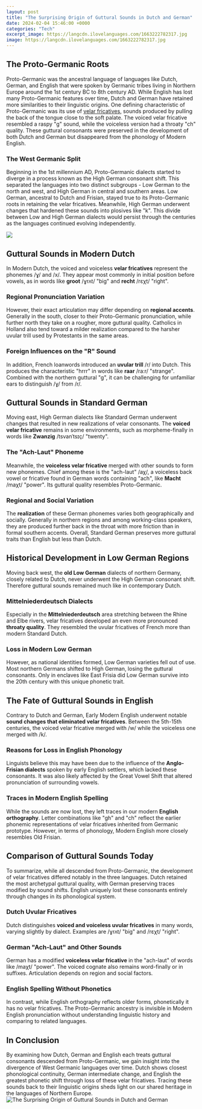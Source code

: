```yaml
---
layout: post
title: "The Surprising Origin of Guttural Sounds in Dutch and German"
date: 2024-02-04 15:46:00 +0000
categories: "Tech"
excerpt_image: https://langcdn.ilovelanguages.com/1663222782317.jpg
image: https://langcdn.ilovelanguages.com/1663222782317.jpg
---
```


## The Proto-Germanic Roots
Proto-Germanic was the ancestral language of languages like Dutch, German, and English that were spoken by Germanic tribes living in Northern Europe around the 1st century BC to 8th century AD. While English has lost many Proto-Germanic features over time, Dutch and German have retained more similarities to their linguistic origins. 
One defining characteristic of Proto-Germanic was its use of [velar fricatives](https://store.fi.io.vn/collection/ake), sounds produced by pulling the back of the tongue close to the soft palate. The voiced velar fricative resembled a raspy "g" sound, while the voiceless version had a throaty "ch" quality. These guttural consonants were preserved in the development of both Dutch and German but disappeared from the phonology of Modern English.
### The West Germanic Split
Beginning in the 1st millennium AD, Proto-Germanic dialects started to diverge in a process known as the High German consonant shift. This separated the languages into two distinct subgroups - Low German to the north and west, and High German in central and southern areas. 
Low German, ancestral to Dutch and Frisian, stayed true to its Proto-Germanic roots in retaining the velar fricatives. Meanwhile, High German underwent changes that hardened these sounds into plosives like "k". This divide between Low and High German dialects would persist through the centuries as the languages continued evolving independently.

![](https://i.ytimg.com/vi/X5WXPW6vNIU/maxresdefault.jpg)
## Guttural Sounds in Modern Dutch 
In Modern Dutch, the voiced and voiceless **velar fricatives** represent the phonemes /ɣ/ and /x/. They appear most commonly in initial position before vowels, as in words like **groot** /ɣrʌt/ "big" and **recht** /rεχt/ "right". 
### Regional Pronunciation Variation
However, their exact articulation may differ depending on **regional accents**. Generally in the south, closer to their Proto-Germanic pronunciation, while further north they take on a rougher, more guttural quality. Catholics in Holland also tend toward a milder realization compared to the harsher uvular trill used by Protestants in the same areas. 
### Foreign Influences on the "R" Sound  
In addition, French loanwords introduced an **uvular trill** /r/ into Dutch. This produces the characteristic "hrrr" in words like **raar** /ra:r/ "strange". Combined with the northern guttural "g", it can be challenging for unfamiliar ears to distinguish /ɣ/ from /r/.
## Guttural Sounds in Standard German  
Moving east, High German dialects like Standard German underwent changes that resulted in new realizations of velar consonants. The **voiced velar fricative** remains in some environments, such as morpheme-finally in words like **Zwanzig** /tsvanˈtsɪç/ "twenty". 
### The "Ach-Laut" Phoneme
Meanwhile, the **voiceless velar fricative** merged with other sounds to form new phonemes. Chief among these is the "ach-laut" /aχ/, a voiceless back vowel or fricative found in German words containing "ach", like **Macht** /maχt/ "power". Its guttural quality resembles Proto-Germanic.
### Regional and Social Variation 
The **realization** of these German phonemes varies both geographically and socially. Generally in northern regions and among working-class speakers, they are produced further back in the throat with more friction than in formal southern accents. Overall, Standard German preserves more guttural traits than English but less than Dutch.
## Historical Development in Low German Regions
Moving back west, the **old Low German** dialects of northern Germany, closely related to Dutch, never underwent the High German consonant shift. Therefore guttural sounds remained much like in contemporary Dutch. 
### Mittelniederdeutsch Dialects  
Especially in the **Mittelniederdeutsch** area stretching between the Rhine and Elbe rivers, velar fricatives developed an even more pronounced **throaty quality**. They resembled the uvular fricatives of French more than modern Standard Dutch.
### Loss in Modern Low German
However, as national identities formed, Low German varieties fell out of use. Most northern Germans shifted to High German, losing the guttural consonants. Only in enclaves like East Frisia did Low German survive into the 20th century with this unique phonetic trait.
## The Fate of Guttural Sounds in English
Contrary to Dutch and German, Early Modern English underwent notable **sound changes that eliminated velar fricatives**. Between the 5th-15th centuries, the voiced velar fricative merged with /w/ while the voiceless one merged with /k/.
### Reasons for Loss in English Phonology
Linguists believe this may have been due to the influence of the **Anglo-Frisian dialects** spoken by early English settlers, which lacked these consonants. It was also likely affected by the Great Vowel Shift that altered pronunciation of surrounding vowels. 
### Traces in Modern English Spelling
While the sounds are now lost, they left traces in our modern **English orthography**. Letter combinations like "gh" and "ch" reflect the earlier phonemic representations of velar fricatives inherited from Germanic prototype. However, in terms of phonology, Modern English more closely resembles Old Frisian.
## Comparison of Guttural Sounds Today
To summarize, while all descended from Proto-Germanic, the development of velar fricatives differed notably in the three languages. Dutch retained the most archetypal guttural quality, with German preserving traces modified by sound shifts. English uniquely lost these consonants entirely through changes in its phonological system.
### Dutch Uvular Fricatives 
Dutch distinguishes **voiced and voiceless uvular fricatives** in many words, varying slightly by dialect. Examples are /ɣrʌt/ "big" and /rεχt/ "right". 
### German "Ach-Laut" and Other Sounds
German has a modified **voiceless velar fricative** in the "ach-laut" of words like /maχt/ "power". The voiced cognate also remains word-finally or in suffixes. Articulation depends on region and social factors.
### English Spelling Without Phonetics
In contrast, while English orthography reflects older forms, phonetically it has no velar fricatives. The Proto-Germanic ancestry is invisible in Modern English pronunciation without understanding linguistic history and comparing to related languages.
## In Conclusion
By examining how Dutch, German and English each treats guttural consonants descended from Proto-Germanic, we gain insight into the divergence of West Germanic languages over time. Dutch shows closest phonological continuity, German intermediate change, and English the greatest phonetic shift through loss of these velar fricatives. Tracing these sounds back to their linguistic origins sheds light on our shared heritage in the languages of Northern Europe.
![The Surprising Origin of Guttural Sounds in Dutch and German](https://langcdn.ilovelanguages.com/1663222782317.jpg)